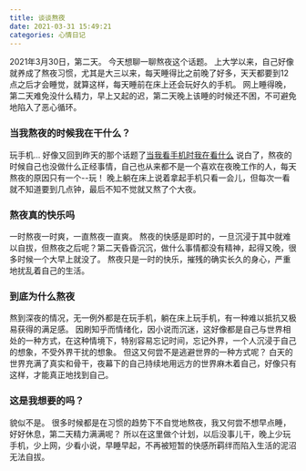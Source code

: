 ```yaml
---
title: 谈谈熬夜
date: 2021-03-31 15:49:21
categories: 心情日记
---
```

2021年3月30日，第二天。
今天想聊一聊熬夜这个话题。
上大学以来，自己好像就养成了熬夜习惯，尤其是大三以来，每天睡得比之前晚了好多，天天都要到12点之后才会睡觉，就算这样，每天睡前在床上还会玩好久的手机。
网上睡得晚，第二天难免没什么精力，早上又起的迟，第二天晚上该睡的时候还不困，不可避免地陷入了恶心循环。

### 当我熬夜的时候我在干什么？
玩手机...
好像又回到昨天的那个话题了[当我看手机时我在看什么](http://yeyuwenxi.github.io/2021/03/30/dang-wo-kan-shou-ji-de-shi-hou-wo-zai-kan-xie-shi-me/)
说白了，熬夜的时候自己也没做什么正经事情，自己也从来都不是一个喜欢在夜晚工作的人，每天熬夜的原因只有一个--玩！
晚上躺在床上说着拿起手机只看一会儿，但每次一看就不知道要到几点钟，最后不知不觉就又熬了个大夜。
### 熬夜真的快乐吗
一时熬夜一时爽，一直熬夜一直爽。
熬夜的快感是即时的，一旦沉浸于其中就难以自拔，但熬夜之后呢？第二天昏昏沉沉，做什么事情都没有精神，起得又晚，很多时候一个大早上就没了。
熬夜只是一时的快乐，摧残的确实长久的身心，严重地扰乱着自己的生活。
### 到底为什么熬夜
熬到深夜的情况，无一例外都是在玩手机，躺在床上玩手机，有一种难以抵抗又极易获得的满足感。
因刷知乎而情绪化，因小说而沉迷，这好像都是自己与世界相处的一种方式，在这种情境下，特别容易忘记时间，忘记外界，一个人沉浸于自己的想象，不受外界干扰的想象。
但这又何尝不是逃避世界的一种方式呢？
白天的世界充满了真实和骨干，夜幕下的自己持续地用远方的世界麻木着自己，好像只有这样，才能真正地找到自己。
### 这是我想要的吗？
貌似不是。
很多时候都是在习惯的趋势下不自觉地熬夜，我又何尝不想早点睡，好好休息，第二天精力满满呢？
所以在这里做个计划，以后没事儿干，晚上少玩手机，少上网，少看小说，早睡早起，不再被短暂的快感所羁绊而陷入生活的泥沼无法自拔。